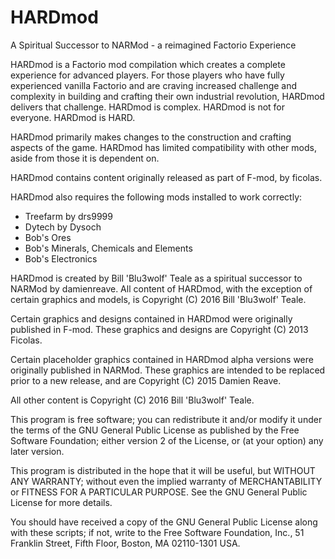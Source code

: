 # HARDmod
A Spiritual Successor to NARMod - a reimagined Factorio Experience

HARDmod is a Factorio mod compilation which creates a complete experience for advanced players. For those players who have fully experienced vanilla Factorio and are craving increased challenge and complexity in building and crafting their own industrial revolution, HARDmod delivers that challenge. HARDmod is complex. HARDmod is not for everyone. HARDmod is HARD.

HARDmod primarily makes changes to the construction and crafting aspects of the game. HARDmod has limited compatibility with other mods, aside from those it is dependent on. 

HARDmod contains content originally released as part of F-mod, by ficolas. 

HARDmod also requires the following mods installed to work correctly:
* Treefarm by drs9999
* Dytech by Dysoch
* Bob's Ores
* Bob's Minerals, Chemicals and Elements
* Bob's Electronics

HARDmod is created by Bill 'Blu3wolf' Teale as a spiritual successor to NARMod by damienreave. All content of HARDmod, with the exception of certain graphics and models, is Copyright (C) 2016 Bill 'Blu3wolf' Teale. 
    
Certain graphics and designs contained in HARDmod were originally published in F-mod. These graphics and designs are Copyright (C) 2013 Ficolas. 

Certain placeholder graphics contained in HARDmod alpha versions were originally published in NARMod. These graphics are intended to be replaced prior to a new release, and are Copyright (C) 2015 Damien Reave.
    
All other content is Copyright (C) 2016  Bill 'Blu3wolf' Teale.

This program is free software; you can redistribute it and/or modify
it under the terms of the GNU General Public License as published by
the Free Software Foundation; either version 2 of the License, or
(at your option) any later version.

This program is distributed in the hope that it will be useful,
but WITHOUT ANY WARRANTY; without even the implied warranty of
MERCHANTABILITY or FITNESS FOR A PARTICULAR PURPOSE.  See the
GNU General Public License for more details.

You should have received a copy of the GNU General Public License along
with these scripts; if not, write to the Free Software Foundation, Inc.,
51 Franklin Street, Fifth Floor, Boston, MA 02110-1301 USA.
